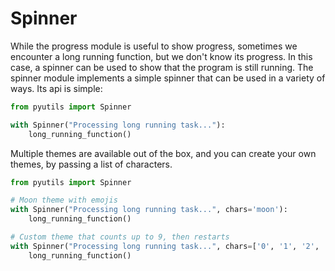 # Spinner
While the progress module is useful to show progress, sometimes we encounter a long running function, but we don't 
know its progress. In this case, a spinner can be used to show that the program is still running. The spinner module 
implements a simple spinner that can be used in a variety of ways. Its api is simple:

```python
from pyutils import Spinner

with Spinner("Processing long running task..."):
    long_running_function()
```

Multiple themes are available out of the box, and you can create your own themes, by passing a list of characters.

```python
from pyutils import Spinner

# Moon theme with emojis
with Spinner("Processing long running task...", chars='moon'):
    long_running_function()

# Custom theme that counts up to 9, then restarts
with Spinner("Processing long running task...", chars=['0', '1', '2', '3', '4', '5', '6', '7', '8', '9']):
    long_running_function()
```